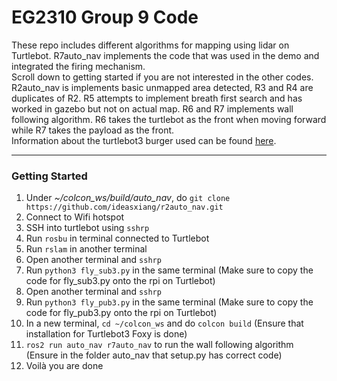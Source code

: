 # EG2310 Group 9 Code
These repo includes different algorithms for mapping using lidar on Turtlebot. R7auto_nav implements the code that was used in the demo and integrated the firing mechanism. </br>
Scroll down to getting started if you are not interested in the other codes. </br>
R2auto_nav is implements basic unmapped area detected, R3 and R4 are duplicates of R2. R5 attempts to implement breath first search and has worked in gazebo but not on actual map. R6 and R7 implements wall following algorithm. R6 takes the turtlebot as the front when moving forward while R7 takes the payload as the front. </br>
Information about the turtlebot3 burger used can be found [here](https://emanual.robotis.com/docs/en/platform/turtlebot3/overview/).

------
### Getting Started
1. Under *~/colcon_ws/build/auto_nav*, do `git clone https://github.com/ideasxiang/r2auto_nav.git`
2. Connect to Wifi hotspot
3. SSH into turtlebot using `sshrp`
4. Run `rosbu` in terminal connected to Turtlebot
5. Run `rslam` in another terminal
6. Open another terminal and `sshrp`
7. Run `python3 fly_sub3.py` in the same terminal (Make sure to copy the code for fly_sub3.py onto the rpi on Turtlebot)
8. Open another terminal and `sshrp`
9. Run `python3 fly_pub3.py` in the same terminal (Make sure to copy the code for fly_pub3.py onto the rpi on Turtlebot)
10. In a new terminal, `cd ~/colcon_ws` and do `colcon build` (Ensure that installation for Turtlebot3 Foxy is done)
11. `ros2 run auto_nav r7auto_nav` to run the wall following algorithm (Ensure in the folder auto_nav that setup.py has correct code)
12. Voilà you are done 
